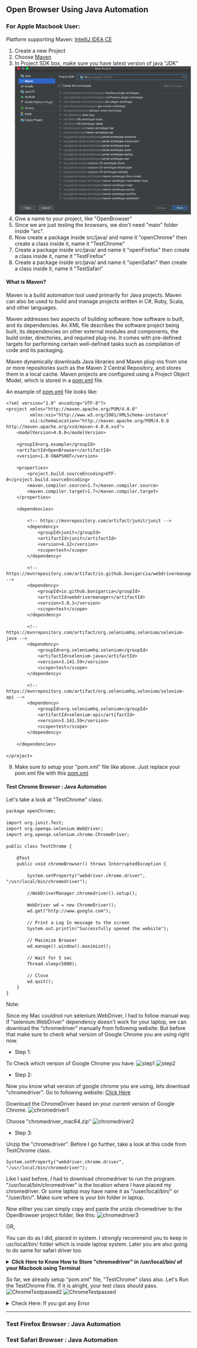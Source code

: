 <h2> Open Browser Using Java Automation </h2>

<h3><b>For Apple Macbook User:</b></h3>

Platform supporting Maven: [IntelliJ IDEA CE](https://www.jetbrains.com/idea/download/download-thanks.html?platform=mac&code=IIC)

1. Create a new Project
2. Choose [Maven](https://en.wikipedia.org/wiki/Apache_Maven#:~:text=Maven%20is%20a%20build%20automation,%2C%20Scala%2C%20and%20other%20languages.&text=Maven%20is%20built%20using%20a,application%20controllable%20through%20standard%20input.)
3. In Project SDK box, make sure you have latest version of java "JDK"
![CreateProject](OpenBrowser/Image/_1CreateProject.png)
4. Give a name to your project, like "OpenBrowser"
5. Since we are just testing the browsers, we don't need "main" folder inside "src". 
6. Now create a package inside src/java/ and name it "openChrome" then create a class inside it, name it "TestChrome"
7. Create a package inside src/java/ and name it "openFirefox" then create a class inside it, name it "TestFirefox"
8. Create a package inside src/java/ and name it "openSafari" then create a class inside it, name it "TestSafari"


<h4> What is Maven? </h4>

Maven is a build automation tool used primarily for Java projects. Maven can also be used to build and manage projects written in C#, Ruby, Scala, and other languages.

Maven addresses two aspects of building software: how software is built, and its dependencies. An XML file describes the software project being built, its dependencies on other external modules and components, the build order, directories, and required plug-ins. It comes with pre-defined targets for performing certain well-defined tasks such as compilation of code and its packaging. 

Maven dynamically downloads Java libraries and Maven plug-ins from one or more repositories such as the Maven 2 Central Repository, and stores them in a local cache. Maven projects are configured using a Project Object Model, which is stored in a [pom.xml](https://github.com/kk289/Java-Automation-OpenBrowser/blob/master/OpenBrowser/pom.xml) file.

An example of [pom.xml](https://github.com/kk289/Java-Automation-OpenBrowser/blob/master/OpenBrowser/pom.xml) file looks like: 

```
<?xml version="1.0" encoding="UTF-8"?>
<project xmlns="http://maven.apache.org/POM/4.0.0"
         xmlns:xsi="http://www.w3.org/2001/XMLSchema-instance"
         xsi:schemaLocation="http://maven.apache.org/POM/4.0.0 http://maven.apache.org/xsd/maven-4.0.0.xsd">
    <modelVersion>4.0.0</modelVersion>

    <groupId>org.example</groupId>
    <artifactId>OpenBrowser</artifactId>
    <version>1.0-SNAPSHOT</version>

    <properties>
        <project.build.sourceEncoding>UTF-8</project.build.sourceEncoding>
        <maven.compiler.source>1.7</maven.compiler.source>
        <maven.compiler.target>1.7</maven.compiler.target>
    </properties>

    <dependencies>

        <!-- https://mvnrepository.com/artifact/junit/junit -->
        <dependency>
            <groupId>junit</groupId>
            <artifactId>junit</artifactId>
            <version>4.12</version>
            <scope>test</scope>
        </dependency>

        <!-- https://mvnrepository.com/artifact/io.github.bonigarcia/webdrivermanager -->
        <dependency>
            <groupId>io.github.bonigarcia</groupId>
            <artifactId>webdrivermanager</artifactId>
            <version>3.8.1</version>
            <scope>test</scope>
        </dependency>

        <!-- https://mvnrepository.com/artifact/org.seleniumhq.selenium/selenium-java -->
        <dependency>
            <groupId>org.seleniumhq.selenium</groupId>
            <artifactId>selenium-java</artifactId>
            <version>3.141.59</version>
            <scope>test</scope>
        </dependency>

        <!-- https://mvnrepository.com/artifact/org.seleniumhq.selenium/selenium-api -->
        <dependency>
            <groupId>org.seleniumhq.selenium</groupId>
            <artifactId>selenium-api</artifactId>
            <version>3.141.59</version>
            <scope>test</scope>
        </dependency>

    </dependencies>

</project>
```

9. Make sure to setup your "pom.xml" file like above. Just replace your pom.xml file with this [pom.xml](https://github.com/kk289/Java-Automation-OpenBrowser/blob/master/OpenBrowser/pom.xml)

<h4>Test Chrome Browser : Java Automation</h4>

Let's take a look at "TestChrome" class:

```
package openChrome;

import org.junit.Test;
import org.openqa.selenium.WebDriver;
import org.openqa.selenium.chrome.ChromeDriver;

public class TestChrome {

    @Test
    public void chromeBrowser() throws InterruptedException {

        System.setProperty("webdriver.chrome.driver", "/usr/local/bin/chromedriver");

        //WebDriverManager.chromedriver().setup();

        WebDriver wd = new ChromeDriver();
        wd.get("http://www.google.com");

        // Print a Log In message to the screen
        System.out.println("Successfully opened the website");

        // Maximize Browser
        wd.manage().window().maximize();

        // Wait for 5 sec
        Thread.sleep(5000);

        // Close
        wd.quit();
    }
}
```

Note: 

Since my Mac couldnot run selenium.WebDriver, I had to follow manual way. If "selenium.WebDriver" dependency doesn't work for your laptop, we can download the "chromedriver" manually from following website. But before that make sure to check what version of Google Chrome you are using right now. 

- Step 1:

To Check which version of Google Chrome you have: 
![step1](Image/googleversion1.png)
![step2](Image/googleversion2.png)

- Step 2:

Now you know what version of google chrome you are using, lets download "chromedriver". Go to following website: [Click Here](https://chromedriver.chromium.org/downloads)

Download the ChromeDriver based on your current version of Google Chrome.
![chromedriver1](Image/chromedriver1.png)

Choose "chromedriver_mac64.zip"
![chromedriver2](Image/chromedriver2.png)

- Step 3: 

Unzip the "chromedriver". Before I go further, take a look at this code from TestChrome class. 

```
System.setProperty("webdriver.chrome.driver", "/usr/local/bin/chromedriver");
```

Like I said before, I had to download chromedriver to run the program. "/usr/local/bin/chromedriver" is the location where I have placed my chromedriver. Or some laptop may have name it as "/user/local/bin/" or "/user/bin/". Make sure where is your bin folder in laptop.

Now either you can simply copy and paste the unzip chromedriver to the OpenBrowser project folder, like this: 
![chromedriver3](Image/chromedriver3.png)

OR,

You can do as I did, placed in system. I strongly recommend you to keep in usr/local/bin/ folder which is inside laptop system. Later you are also going to do same for safari driver too.

<details>
	<summary><b> Click Here to Know How to Store "chromedriver" in /usr/local/bin/ of your Macbook using Terminal</b></summary>

1. Open Terminal
![Terminal](Image/Terminal.png)

2. To Check where you are. Type: ls. It shows all files in current directory.
![Terminal](Image/Terminal2.png)

3. Find the folder where you have stored the "chromedriver" file. Since I have saved in Downloads folder, I will go there. To go to Downloads folder,
Type: cd Downloads and after that type: ls
![Terminal3](Image/Terminal3.png)

Now you are inside Downloads folder. You can see "chromedriver" file there. 

4. Type: mv chromedriver /usr/local/bin  and then type: ls
![Terminal4](Image/Termainal4.png)

Now there is no "chromedriver" file. It is already moved to /usr/local/bin/.

5. Type: cd /usr/local/bin and then type: ls
![Terminal5](Image/Terminal5.png)

Now we are inside /usr/local/bin directory. If you have good eyesight, you can find "chromedriver" file there which is now stored in user system.

That's it. You successful moved "chromedriver" file to /usr/local/bin. 

If you have followed the above step, you can use my entire TestChrome class. No need to change anything. 

</details>

So far, we already setup "pom.xml" file, "TestChrome" class also. Let's Run the TestChrome File. If it is alright, your test class should pass. 
![ChromeTestpassed2](Image/ChromeTestpassed2.png)
![ChromeTestpassed](Image/ChromeTestpassed.png)

<details>
	<summary>Check Here: If you got any Error</summary>

Apple computers are so strict on running any third-party softwares or file. Here we are using chromedriver file which we downloaded from website. While running TestChrome class, you might have got this error: 
![Chromeerror1](Image/ChromeError1.png)

To solve this issue, 

1. First, Go to System Preferences. 
![Chromeerror2](Image/ChromeError2.png)

2. Click on "Security & Privacy"
![Chromeerror3](Image/ChromeError3.png)

3. Click on "Allow Anyway"
![Chromeerror4](Image/ChromeError4.png)

This is how we can able to use "chromedriver" file. Go back to the project and before running the TestChrome class, let's refresh our project by clicking the "Maven" which is on upper right side of our IntelliJ window. 
![Chromeerror5](Image/ChromeError5.png)

Now you can see refresh button like recycle type symbol there, click that, and your project is now refreshed.
![Chromeerror6](Image/ChromeError6.png)


You can run the TestChrome class. (Click "okay" if any window pop-up) And your test class should be passed now. 
![ChromeTestpassed2](Image/ChromeTestpassed2.png)
![ChromeTestpassed](Image/ChromeTestpassed.png)

</details>


---


<h3>Test Firefox Browser : Java Automation</h3>


<h3>Test Safari Browser : Java Automation</h3>